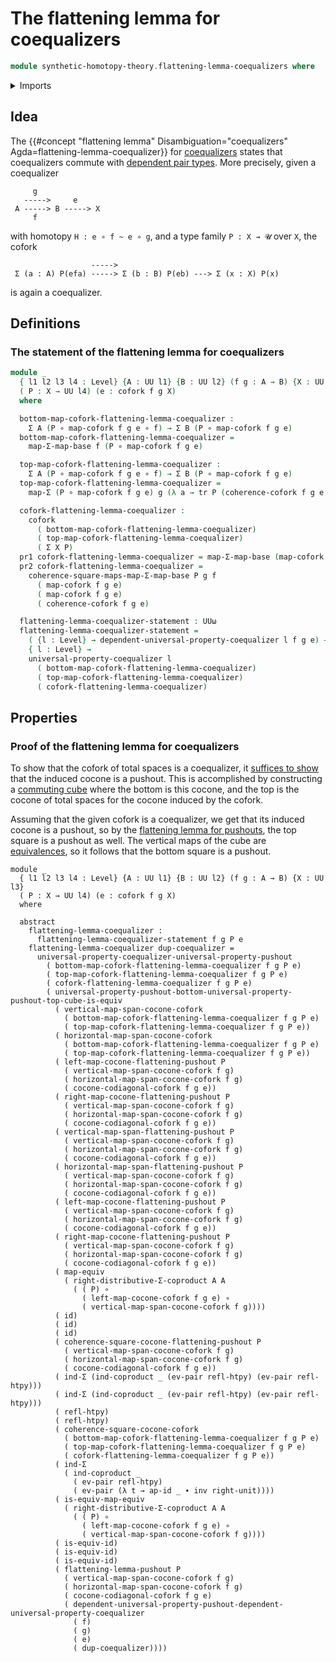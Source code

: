 # The flattening lemma for coequalizers

```agda
module synthetic-homotopy-theory.flattening-lemma-coequalizers where
```

<details><summary>Imports</summary>

```agda
open import foundation.action-on-identifications-functions
open import foundation.coproduct-types
open import foundation.dependent-pair-types
open import foundation.equality-dependent-pair-types
open import foundation.equivalences
open import foundation.function-types
open import foundation.functoriality-dependent-pair-types
open import foundation.homotopies
open import foundation.identity-types
open import foundation.transport-along-identifications
open import foundation.type-arithmetic-coproduct-types
open import foundation.universe-levels

open import synthetic-homotopy-theory.coforks
open import synthetic-homotopy-theory.dependent-universal-property-coequalizers
open import synthetic-homotopy-theory.flattening-lemma-pushouts
open import synthetic-homotopy-theory.universal-property-coequalizers
open import synthetic-homotopy-theory.universal-property-pushouts
```

</details>

## Idea

The
{{#concept "flattening lemma" Disambiguation="coequalizers" Agda=flattening-lemma-coequalizer}}
for [coequalizers](synthetic-homotopy-theory.coequalizers.md) states that
coequalizers commute with
[dependent pair types](foundation.dependent-pair-types.md). More precisely,
given a coequalizer

```text
     g
   ----->     e
 A -----> B -----> X
     f
```

with homotopy `H : e ∘ f ~ e ∘ g`, and a type family `P : X → 𝓤` over `X`, the
cofork

```text
                  ----->
 Σ (a : A) P(efa) -----> Σ (b : B) P(eb) ---> Σ (x : X) P(x)
```

is again a coequalizer.

## Definitions

### The statement of the flattening lemma for coequalizers

```agda
module _
  { l1 l2 l3 l4 : Level} {A : UU l1} {B : UU l2} (f g : A → B) {X : UU l3}
  ( P : X → UU l4) (e : cofork f g X)
  where

  bottom-map-cofork-flattening-lemma-coequalizer :
    Σ A (P ∘ map-cofork f g e ∘ f) → Σ B (P ∘ map-cofork f g e)
  bottom-map-cofork-flattening-lemma-coequalizer =
    map-Σ-map-base f (P ∘ map-cofork f g e)

  top-map-cofork-flattening-lemma-coequalizer :
    Σ A (P ∘ map-cofork f g e ∘ f) → Σ B (P ∘ map-cofork f g e)
  top-map-cofork-flattening-lemma-coequalizer =
    map-Σ (P ∘ map-cofork f g e) g (λ a → tr P (coherence-cofork f g e a))

  cofork-flattening-lemma-coequalizer :
    cofork
      ( bottom-map-cofork-flattening-lemma-coequalizer)
      ( top-map-cofork-flattening-lemma-coequalizer)
      ( Σ X P)
  pr1 cofork-flattening-lemma-coequalizer = map-Σ-map-base (map-cofork f g e) P
  pr2 cofork-flattening-lemma-coequalizer =
    coherence-square-maps-map-Σ-map-base P g f
      ( map-cofork f g e)
      ( map-cofork f g e)
      ( coherence-cofork f g e)

  flattening-lemma-coequalizer-statement : UUω
  flattening-lemma-coequalizer-statement =
    ( {l : Level} → dependent-universal-property-coequalizer l f g e) →
    { l : Level} →
    universal-property-coequalizer l
      ( bottom-map-cofork-flattening-lemma-coequalizer)
      ( top-map-cofork-flattening-lemma-coequalizer)
      ( cofork-flattening-lemma-coequalizer)
```

## Properties

### Proof of the flattening lemma for coequalizers

To show that the cofork of total spaces is a coequalizer, it
[suffices to show](synthetic-homotopy-theory.universal-property-coequalizers.md)
that the induced cocone is a pushout. This is accomplished by constructing a
[commuting cube](foundation.commuting-cubes-of-maps.md) where the bottom is this
cocone, and the top is the cocone of total spaces for the cocone induced by the
cofork.

Assuming that the given cofork is a coequalizer, we get that its induced cocone
is a pushout, so by the
[flattening lemma for pushouts](synthetic-homotopy-theory.flattening-lemma-pushouts.md),
the top square is a pushout as well. The vertical maps of the cube are
[equivalences](foundation.equivalences.md), so it follows that the bottom square
is a pushout.

```text
module _
  { l1 l2 l3 l4 : Level} {A : UU l1} {B : UU l2} (f g : A → B) {X : UU l3}
  ( P : X → UU l4) (e : cofork f g X)
  where

  abstract
    flattening-lemma-coequalizer :
      flattening-lemma-coequalizer-statement f g P e
    flattening-lemma-coequalizer dup-coequalizer =
      universal-property-coequalizer-universal-property-pushout
        ( bottom-map-cofork-flattening-lemma-coequalizer f g P e)
        ( top-map-cofork-flattening-lemma-coequalizer f g P e)
        ( cofork-flattening-lemma-coequalizer f g P e)
        ( universal-property-pushout-bottom-universal-property-pushout-top-cube-is-equiv
          ( vertical-map-span-cocone-cofork
            ( bottom-map-cofork-flattening-lemma-coequalizer f g P e)
            ( top-map-cofork-flattening-lemma-coequalizer f g P e))
          ( horizontal-map-span-cocone-cofork
            ( bottom-map-cofork-flattening-lemma-coequalizer f g P e)
            ( top-map-cofork-flattening-lemma-coequalizer f g P e))
          ( left-map-cocone-flattening-pushout P
            ( vertical-map-span-cocone-cofork f g)
            ( horizontal-map-span-cocone-cofork f g)
            ( cocone-codiagonal-cofork f g e))
          ( right-map-cocone-flattening-pushout P
            ( vertical-map-span-cocone-cofork f g)
            ( horizontal-map-span-cocone-cofork f g)
            ( cocone-codiagonal-cofork f g e))
          ( vertical-map-span-flattening-pushout P
            ( vertical-map-span-cocone-cofork f g)
            ( horizontal-map-span-cocone-cofork f g)
            ( cocone-codiagonal-cofork f g e))
          ( horizontal-map-span-flattening-pushout P
            ( vertical-map-span-cocone-cofork f g)
            ( horizontal-map-span-cocone-cofork f g)
            ( cocone-codiagonal-cofork f g e))
          ( left-map-cocone-flattening-pushout P
            ( vertical-map-span-cocone-cofork f g)
            ( horizontal-map-span-cocone-cofork f g)
            ( cocone-codiagonal-cofork f g e))
          ( right-map-cocone-flattening-pushout P
            ( vertical-map-span-cocone-cofork f g)
            ( horizontal-map-span-cocone-cofork f g)
            ( cocone-codiagonal-cofork f g e))
          ( map-equiv
            ( right-distributive-Σ-coproduct A A
              ( ( P) ∘
                ( left-map-cocone-cofork f g e) ∘
                ( vertical-map-span-cocone-cofork f g))))
          ( id)
          ( id)
          ( id)
          ( coherence-square-cocone-flattening-pushout P
            ( vertical-map-span-cocone-cofork f g)
            ( horizontal-map-span-cocone-cofork f g)
            ( cocone-codiagonal-cofork f g e))
          ( ind-Σ (ind-coproduct _ (ev-pair refl-htpy) (ev-pair refl-htpy)))
          ( ind-Σ (ind-coproduct _ (ev-pair refl-htpy) (ev-pair refl-htpy)))
          ( refl-htpy)
          ( refl-htpy)
          ( coherence-square-cocone-cofork
            ( bottom-map-cofork-flattening-lemma-coequalizer f g P e)
            ( top-map-cofork-flattening-lemma-coequalizer f g P e)
            ( cofork-flattening-lemma-coequalizer f g P e))
          ( ind-Σ
            ( ind-coproduct _
              ( ev-pair refl-htpy)
              ( ev-pair (λ t → ap-id _ ∙ inv right-unit))))
          ( is-equiv-map-equiv
            ( right-distributive-Σ-coproduct A A
              ( ( P) ∘
                ( left-map-cocone-cofork f g e) ∘
                ( vertical-map-span-cocone-cofork f g))))
          ( is-equiv-id)
          ( is-equiv-id)
          ( is-equiv-id)
          ( flattening-lemma-pushout P
            ( vertical-map-span-cocone-cofork f g)
            ( horizontal-map-span-cocone-cofork f g)
            ( cocone-codiagonal-cofork f g e)
            ( dependent-universal-property-pushout-dependent-universal-property-coequalizer
              ( f)
              ( g)
              ( e)
              ( dup-coequalizer))))
```
